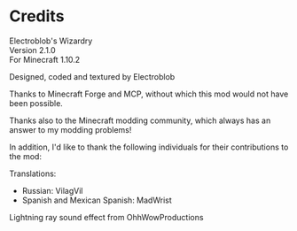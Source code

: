 # Credits

Electroblob's Wizardry  
Version 2.1.0  
For Minecraft 1.10.2

Designed, coded and textured by Electroblob

Thanks to Minecraft Forge and MCP, without which this mod would not have been possible.

Thanks also to the Minecraft modding community, which always has an answer to my modding problems!

In addition, I'd like to thank the following individuals for their contributions to the mod:

Translations:

- Russian: VilagVil
- Spanish and Mexican Spanish: MadWrist

Lightning ray sound effect from OhhWowProductions
